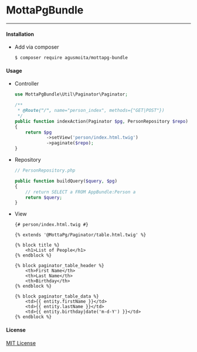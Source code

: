 # MottaPgBundle
---
#### Installation
- Add via composer
    ```console
    $ composer require agusmoita/mottapg-bundle
    ```

#### Usage
- Controller
    ```php
    use MottaPgBundle\Util\Paginator\Paginator;
    
    /**
     * @Route("/", name="person_index", methods={"GET|POST"})
     */
    public function indexAction(Paginator $pg, PersonRepository $repo)
    {
        return $pg
                ->setView('person/index.html.twig')
                ->paginate($repo);
    }
    ```
    
- Repository
    ```php
    // PersonRepository.php
    
    public function buildQuery($query, $pg)
    {
        // return SELECT a FROM AppBundle:Person a
        return $query;
    }
    ```

- View
    ```twig
    {# person/index.html.twig #}
    
    {% extends '@MottaPg/Paginator/table.html.twig' %}
    
    {% block title %}
        <h1>List of People</h1>
    {% endblock %}
    
    {% block paginator_table_header %}
        <th>First Name</th>
        <th>Last Name</th>
        <th>Birthday</th>
    {% endblock %}
    
    {% block paginator_table_data %}
        <td>{{ entity.firstName }}</td>
        <td>{{ entity.lastName }}</td>
        <td>{{ entity.birthday|date('m-d-Y') }}</td>
    {% endblock %}
    ```
    
#### License
[MIT License](LICENSE)
